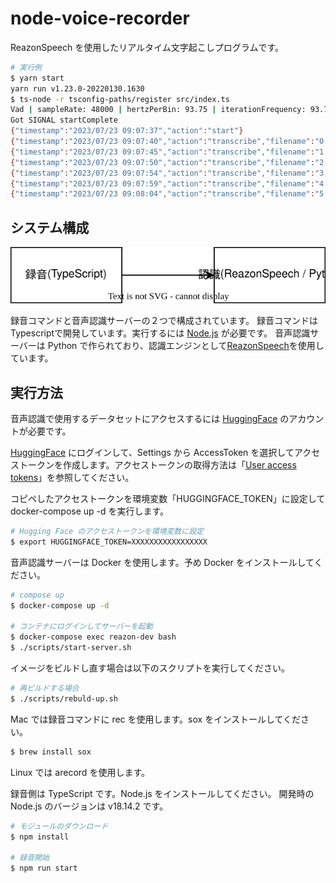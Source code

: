# node-voice-recorder

ReazonSpeech を使用したリアルタイム文字起こしプログラムです。

```sh
# 実行例
$ yarn start
yarn run v1.23.0-20220130.1630
$ ts-node -r tsconfig-paths/register src/index.ts
Vad | sampleRate: 48000 | hertzPerBin: 93.75 | iterationFrequency: 93.75 | iterationPeriod: 0.010666666666666666
Got SIGNAL startComplete
{"timestamp":"2023/07/23 09:07:37","action":"start"}
{"timestamp":"2023/07/23 09:07:40","action":"transcribe","filename":"0.wav","text":"テストテスト"}
{"timestamp":"2023/07/23 09:07:45","action":"transcribe","filename":"1.wav","text":"あしたの天気を教えて"}
{"timestamp":"2023/07/23 09:07:50","action":"transcribe","filename":"2.wav","text":"こんにちは"}
{"timestamp":"2023/07/23 09:07:54","action":"transcribe","filename":"3.wav","text":"おはようございます"}
{"timestamp":"2023/07/23 09:07:59","action":"transcribe","filename":"4.wav","text":"調子はどうですか"}
{"timestamp":"2023/07/23 09:08:04","action":"transcribe","filename":"5.wav","text":"お元気ですか"}
```

## システム構成

![system structure](./img/system.drawio.svg)

録音コマンドと音声認識サーバーの２つで構成されています。
録音コマンドはTypescriptで開発しています。実行するには [Node.js](https://nodejs.org/ja) が必要です。
音声認識サーバーは Python で作られており、認識エンジンとして[ReazonSpeech](https://research.reazon.jp/projects/ReazonSpeech/index.html)を使用しています。

## 実行方法

音声認識で使用するデータセットにアクセスするには [HuggingFace](https://huggingface.co/) のアカウントが必要です。

[HuggingFace](https://huggingface.co/) にログインして、Settings から AccessToken を選択してアクセストークンを作成します。アクセストークンの取得方法は「[User access tokens](https://huggingface.co/docs/hub/security-tokens)」を参照してください。

コピペしたアクセストークンを環境変数「HUGGINGFACE_TOKEN」に設定して docker-compose up -d を実行します。

```sh
# Hugging Face のアクセストークンを環境変数に設定
$ export HUGGINGFACE_TOKEN=XXXXXXXXXXXXXXXXX
```

音声認識サーバーは Docker を使用します。予め Docker をインストールしてください。

```sh
# compose up
$ docker-compose up -d

# コンテナにログインしてサーバーを起動
$ docker-compose exec reazon-dev bash
$ ./scripts/start-server.sh
```

イメージをビルドし直す場合は以下のスクリプトを実行してください。

```sh
# 再ビルドする場合
$ ./scripts/rebuld-up.sh
```

Mac では録音コマンドに rec を使用します。sox をインストールしてください。

```sh
$ brew install sox
```

Linux では arecord を使用します。

録音側は TypeScript です。Node.js をインストールしてください。
開発時の Node.js のバージョンは v18.14.2 です。

```sh
# モジュールのダウンロード
$ npm install

# 録音開始
$ npm run start
```

